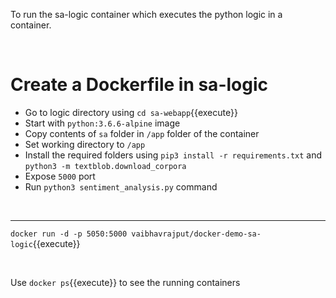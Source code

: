 To run the sa-logic container which executes the python logic in a container.

<br/>

# Create a Dockerfile in sa-logic


- Go to logic directory using `cd sa-webapp`{{execute}}
- Start with `python:3.6.6-alpine` image
- Copy contents of `sa` folder in `/app` folder of the container
- Set working directory to `/app`
- Install the required folders using `pip3 install -r requirements.txt` and `python3 -m textblob.download_corpora`
- Expose `5000` port
- Run `python3 sentiment_analysis.py` command

<br/>


---


`docker run -d -p 5050:5000 vaibhavrajput/docker-demo-sa-logic`{{execute}}


<br/>

Use `docker ps`{{execute}} to see the running containers
